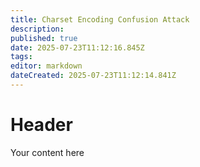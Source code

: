 ```yaml
---
title: Charset Encoding Confusion Attack
description: 
published: true
date: 2025-07-23T11:12:16.845Z
tags: 
editor: markdown
dateCreated: 2025-07-23T11:12:14.841Z
---
```


# Header
Your content here